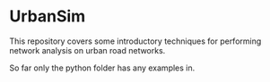 # UrbanSim

This repository covers some introductory techniques for performing network analysis on urban road networks.

So far only the python folder has any examples in.

